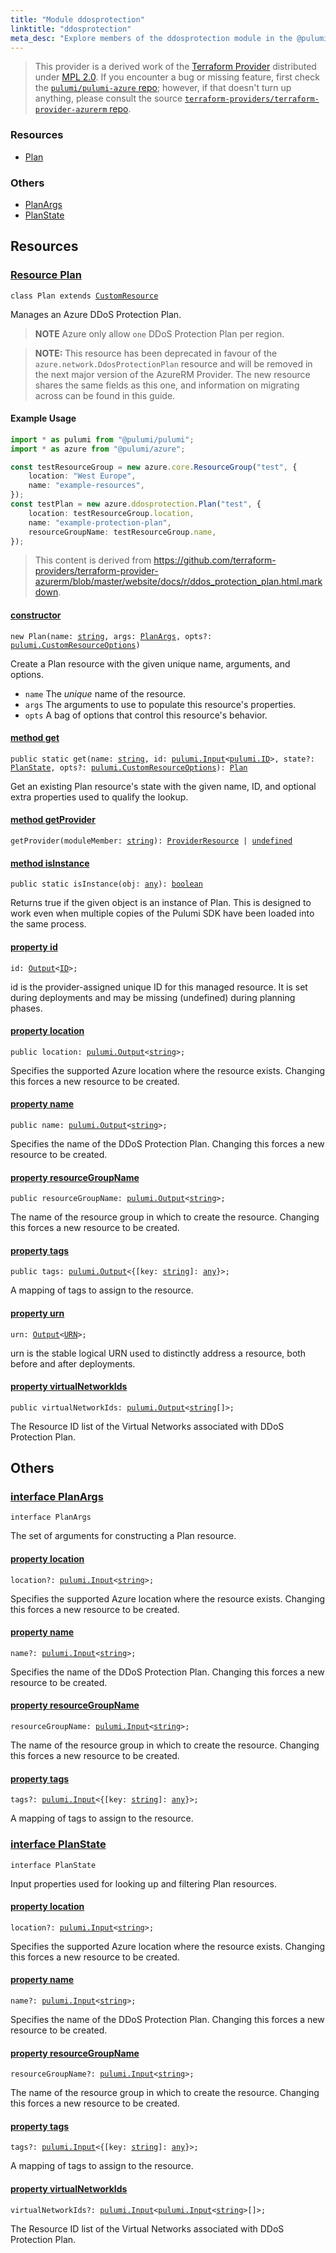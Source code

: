 ```yaml
---
title: "Module ddosprotection"
linktitle: "ddosprotection"
meta_desc: "Explore members of the ddosprotection module in the @pulumi/azure package."
---
```


<!-- WARNING: this page was generated by a tool. Do not edit it by hand. -->
<!-- To change it, please see https://github.com/pulumi/docs/tree/master/tools/tscdocgen. -->


> This provider is a derived work of the [Terraform Provider](https://github.com/terraform-providers/terraform-provider-azurerm)
> distributed under [MPL 2.0](https://www.mozilla.org/en-US/MPL/2.0/). If you encounter a bug or missing feature,
> first check the [`pulumi/pulumi-azure` repo](https://github.com/pulumi/pulumi-azure/issues); however, if that doesn't turn up anything,
> please consult the source [`terraform-providers/terraform-provider-azurerm` repo](https://github.com/terraform-providers/terraform-provider-azurerm/issues).





<h3>Resources</h3>
<ul class="api">
    <li><a href="#Plan"><span class="symbol resource"></span>Plan</a></li>
</ul>


<h3>Others</h3>
<ul class="api">
    <li><a href="#PlanArgs"><span class="symbol api"></span>PlanArgs</a></li>
    <li><a href="#PlanState"><span class="symbol api"></span>PlanState</a></li>
</ul>


<h2 id="resources">Resources</h2>
<h3 class="pdoc-module-header" id="Plan" data-link-title="Plan">
    <a href="https://github.com/pulumi/pulumi-azure/blob/0cb2da2d4a7346233ac5e937167bbe5be7357b6f/sdk/nodejs/ddosprotection/plan.ts#L33">
        Resource <strong>Plan</strong>
    </a>
</h3>

<pre class="highlight"><code><span class='kr'>class</span> <span class='nx'>Plan</span> <span class='kr'>extends</span> <a href='/docs/reference/pkg/nodejs/pulumi/pulumi/#CustomResource'>CustomResource</a></code></pre>

Manages an Azure DDoS Protection Plan.

> **NOTE** Azure only allow `one` DDoS Protection Plan per region.

> **NOTE:** This resource has been deprecated in favour of the `azure.network.DdosProtectionPlan` resource and will be removed in the next major version of the AzureRM Provider. The new resource shares the same fields as this one, and information on migrating across can be found in this guide.

#### Example Usage

```typescript
import * as pulumi from "@pulumi/pulumi";
import * as azure from "@pulumi/azure";

const testResourceGroup = new azure.core.ResourceGroup("test", {
    location: "West Europe",
    name: "example-resources",
});
const testPlan = new azure.ddosprotection.Plan("test", {
    location: testResourceGroup.location,
    name: "example-protection-plan",
    resourceGroupName: testResourceGroup.name,
});
```

> This content is derived from https://github.com/terraform-providers/terraform-provider-azurerm/blob/master/website/docs/r/ddos_protection_plan.html.markdown.

<h4 class="pdoc-member-header" id="Plan-constructor">
<a class="pdoc-child-name" href="https://github.com/pulumi/pulumi-azure/blob/0cb2da2d4a7346233ac5e937167bbe5be7357b6f/sdk/nodejs/ddosprotection/plan.ts#L79"> <b>constructor</b></a>
</h4>


<pre class="highlight"><code><span class='kd'></span><span class='kd'>new</span> Plan(name: <span class='kd'><a href='https://developer.mozilla.org/en-US/docs/Web/JavaScript/Reference/Global_Objects/String'>string</a></span>, args: <a href='#PlanArgs'>PlanArgs</a>, opts?: <a href='/docs/reference/pkg/nodejs/pulumi/pulumi/#CustomResourceOptions'>pulumi.CustomResourceOptions</a>)</code></pre>


Create a Plan resource with the given unique name, arguments, and options.

* `name` The _unique_ name of the resource.
* `args` The arguments to use to populate this resource&#39;s properties.
* `opts` A bag of options that control this resource&#39;s behavior.

<h4 class="pdoc-member-header" id="Plan-get">
<a class="pdoc-child-name" href="https://github.com/pulumi/pulumi-azure/blob/0cb2da2d4a7346233ac5e937167bbe5be7357b6f/sdk/nodejs/ddosprotection/plan.ts#L42">method <b>get</b></a>
</h4>


<pre class="highlight"><code><span class='kd'>public static </span>get(name: <span class='kd'><a href='https://developer.mozilla.org/en-US/docs/Web/JavaScript/Reference/Global_Objects/String'>string</a></span>, id: <a href='/docs/reference/pkg/nodejs/pulumi/pulumi/#Input'>pulumi.Input</a>&lt;<a href='/docs/reference/pkg/nodejs/pulumi/pulumi/#ID'>pulumi.ID</a>&gt;, state?: <a href='#PlanState'>PlanState</a>, opts?: <a href='/docs/reference/pkg/nodejs/pulumi/pulumi/#CustomResourceOptions'>pulumi.CustomResourceOptions</a>): <a href='#Plan'>Plan</a></code></pre>


Get an existing Plan resource's state with the given name, ID, and optional extra
properties used to qualify the lookup.

<h4 class="pdoc-member-header" id="Plan-getProvider">
<a class="pdoc-child-name" href="https://github.com/pulumi/pulumi-azure/blob/0cb2da2d4a7346233ac5e937167bbe5be7357b6f/sdk/nodejs/ddosprotection/plan.ts#L33">method <b>getProvider</b></a>
</h4>


<pre class="highlight"><code><span class='kd'></span>getProvider(moduleMember: <span class='kd'><a href='https://developer.mozilla.org/en-US/docs/Web/JavaScript/Reference/Global_Objects/String'>string</a></span>): <a href='/docs/reference/pkg/nodejs/pulumi/pulumi/#ProviderResource'>ProviderResource</a> | <span class='kd'><a href='https://developer.mozilla.org/en-US/docs/Web/JavaScript/Reference/Global_Objects/undefined'>undefined</a></span></code></pre>

<h4 class="pdoc-member-header" id="Plan-isInstance">
<a class="pdoc-child-name" href="https://github.com/pulumi/pulumi-azure/blob/0cb2da2d4a7346233ac5e937167bbe5be7357b6f/sdk/nodejs/ddosprotection/plan.ts#L53">method <b>isInstance</b></a>
</h4>


<pre class="highlight"><code><span class='kd'>public static </span>isInstance(obj: <span class='kd'><a href='https://www.typescriptlang.org/docs/handbook/basic-types.html#any'>any</a></span>): <span class='kd'><a href='https://developer.mozilla.org/en-US/docs/Web/JavaScript/Reference/Global_Objects/Boolean'>boolean</a></span></code></pre>


Returns true if the given object is an instance of Plan.  This is designed to work even
when multiple copies of the Pulumi SDK have been loaded into the same process.

<h4 class="pdoc-member-header" id="Plan-id">
<a class="pdoc-child-name" href="https://github.com/pulumi/pulumi-azure/blob/0cb2da2d4a7346233ac5e937167bbe5be7357b6f/sdk/nodejs/ddosprotection/plan.ts#L33">property <b>id</b></a>
</h4>

<pre class="highlight"><code><span class='kd'></span>id: <a href='/docs/reference/pkg/nodejs/pulumi/pulumi/#Output'>Output</a>&lt;<a href='/docs/reference/pkg/nodejs/pulumi/pulumi/#ID'>ID</a>&gt;;</code></pre>

id is the provider-assigned unique ID for this managed resource.  It is set during
deployments and may be missing (undefined) during planning phases.

<h4 class="pdoc-member-header" id="Plan-location">
<a class="pdoc-child-name" href="https://github.com/pulumi/pulumi-azure/blob/0cb2da2d4a7346233ac5e937167bbe5be7357b6f/sdk/nodejs/ddosprotection/plan.ts#L63">property <b>location</b></a>
</h4>

<pre class="highlight"><code><span class='kd'>public </span>location: <a href='/docs/reference/pkg/nodejs/pulumi/pulumi/#Output'>pulumi.Output</a>&lt;<span class='kd'><a href='https://developer.mozilla.org/en-US/docs/Web/JavaScript/Reference/Global_Objects/String'>string</a></span>&gt;;</code></pre>

Specifies the supported Azure location where the resource exists. Changing this forces a new resource to be created.

<h4 class="pdoc-member-header" id="Plan-name">
<a class="pdoc-child-name" href="https://github.com/pulumi/pulumi-azure/blob/0cb2da2d4a7346233ac5e937167bbe5be7357b6f/sdk/nodejs/ddosprotection/plan.ts#L67">property <b>name</b></a>
</h4>

<pre class="highlight"><code><span class='kd'>public </span>name: <a href='/docs/reference/pkg/nodejs/pulumi/pulumi/#Output'>pulumi.Output</a>&lt;<span class='kd'><a href='https://developer.mozilla.org/en-US/docs/Web/JavaScript/Reference/Global_Objects/String'>string</a></span>&gt;;</code></pre>

Specifies the name of the DDoS Protection Plan. Changing this forces a new resource to be created.

<h4 class="pdoc-member-header" id="Plan-resourceGroupName">
<a class="pdoc-child-name" href="https://github.com/pulumi/pulumi-azure/blob/0cb2da2d4a7346233ac5e937167bbe5be7357b6f/sdk/nodejs/ddosprotection/plan.ts#L71">property <b>resourceGroupName</b></a>
</h4>

<pre class="highlight"><code><span class='kd'>public </span>resourceGroupName: <a href='/docs/reference/pkg/nodejs/pulumi/pulumi/#Output'>pulumi.Output</a>&lt;<span class='kd'><a href='https://developer.mozilla.org/en-US/docs/Web/JavaScript/Reference/Global_Objects/String'>string</a></span>&gt;;</code></pre>

The name of the resource group in which to create the resource. Changing this forces a new resource to be created.

<h4 class="pdoc-member-header" id="Plan-tags">
<a class="pdoc-child-name" href="https://github.com/pulumi/pulumi-azure/blob/0cb2da2d4a7346233ac5e937167bbe5be7357b6f/sdk/nodejs/ddosprotection/plan.ts#L75">property <b>tags</b></a>
</h4>

<pre class="highlight"><code><span class='kd'>public </span>tags: <a href='/docs/reference/pkg/nodejs/pulumi/pulumi/#Output'>pulumi.Output</a>&lt;{[key: <span class='kd'><a href='https://developer.mozilla.org/en-US/docs/Web/JavaScript/Reference/Global_Objects/String'>string</a></span>]: <span class='kd'><a href='https://www.typescriptlang.org/docs/handbook/basic-types.html#any'>any</a></span>}&gt;;</code></pre>

A mapping of tags to assign to the resource.

<h4 class="pdoc-member-header" id="Plan-urn">
<a class="pdoc-child-name" href="https://github.com/pulumi/pulumi-azure/blob/0cb2da2d4a7346233ac5e937167bbe5be7357b6f/sdk/nodejs/ddosprotection/plan.ts#L33">property <b>urn</b></a>
</h4>

<pre class="highlight"><code><span class='kd'></span>urn: <a href='/docs/reference/pkg/nodejs/pulumi/pulumi/#Output'>Output</a>&lt;<a href='/docs/reference/pkg/nodejs/pulumi/pulumi/#URN'>URN</a>&gt;;</code></pre>

urn is the stable logical URN used to distinctly address a resource, both before and after
deployments.

<h4 class="pdoc-member-header" id="Plan-virtualNetworkIds">
<a class="pdoc-child-name" href="https://github.com/pulumi/pulumi-azure/blob/0cb2da2d4a7346233ac5e937167bbe5be7357b6f/sdk/nodejs/ddosprotection/plan.ts#L79">property <b>virtualNetworkIds</b></a>
</h4>

<pre class="highlight"><code><span class='kd'>public </span>virtualNetworkIds: <a href='/docs/reference/pkg/nodejs/pulumi/pulumi/#Output'>pulumi.Output</a>&lt;<span class='kd'><a href='https://developer.mozilla.org/en-US/docs/Web/JavaScript/Reference/Global_Objects/String'>string</a></span>[]&gt;;</code></pre>

The Resource ID list of the Virtual Networks associated with DDoS Protection Plan.



<h2 id="apis">Others</h2>
<h3 class="pdoc-module-header" id="PlanArgs" data-link-title="PlanArgs">
    <a href="https://github.com/pulumi/pulumi-azure/blob/0cb2da2d4a7346233ac5e937167bbe5be7357b6f/sdk/nodejs/ddosprotection/plan.ts#L149">
        interface <strong>PlanArgs</strong>
    </a>
</h3>

<pre class="highlight"><code><span class='kr'>interface</span> <span class='nx'>PlanArgs</span></code></pre>

The set of arguments for constructing a Plan resource.

<h4 class="pdoc-member-header" id="PlanArgs-location">
<a class="pdoc-child-name" href="https://github.com/pulumi/pulumi-azure/blob/0cb2da2d4a7346233ac5e937167bbe5be7357b6f/sdk/nodejs/ddosprotection/plan.ts#L153">property <b>location</b></a>
</h4>

<pre class="highlight"><code><span class='kd'></span>location?: <a href='/docs/reference/pkg/nodejs/pulumi/pulumi/#Input'>pulumi.Input</a>&lt;<span class='kd'><a href='https://developer.mozilla.org/en-US/docs/Web/JavaScript/Reference/Global_Objects/String'>string</a></span>&gt;;</code></pre>

Specifies the supported Azure location where the resource exists. Changing this forces a new resource to be created.

<h4 class="pdoc-member-header" id="PlanArgs-name">
<a class="pdoc-child-name" href="https://github.com/pulumi/pulumi-azure/blob/0cb2da2d4a7346233ac5e937167bbe5be7357b6f/sdk/nodejs/ddosprotection/plan.ts#L157">property <b>name</b></a>
</h4>

<pre class="highlight"><code><span class='kd'></span>name?: <a href='/docs/reference/pkg/nodejs/pulumi/pulumi/#Input'>pulumi.Input</a>&lt;<span class='kd'><a href='https://developer.mozilla.org/en-US/docs/Web/JavaScript/Reference/Global_Objects/String'>string</a></span>&gt;;</code></pre>

Specifies the name of the DDoS Protection Plan. Changing this forces a new resource to be created.

<h4 class="pdoc-member-header" id="PlanArgs-resourceGroupName">
<a class="pdoc-child-name" href="https://github.com/pulumi/pulumi-azure/blob/0cb2da2d4a7346233ac5e937167bbe5be7357b6f/sdk/nodejs/ddosprotection/plan.ts#L161">property <b>resourceGroupName</b></a>
</h4>

<pre class="highlight"><code><span class='kd'></span>resourceGroupName: <a href='/docs/reference/pkg/nodejs/pulumi/pulumi/#Input'>pulumi.Input</a>&lt;<span class='kd'><a href='https://developer.mozilla.org/en-US/docs/Web/JavaScript/Reference/Global_Objects/String'>string</a></span>&gt;;</code></pre>

The name of the resource group in which to create the resource. Changing this forces a new resource to be created.

<h4 class="pdoc-member-header" id="PlanArgs-tags">
<a class="pdoc-child-name" href="https://github.com/pulumi/pulumi-azure/blob/0cb2da2d4a7346233ac5e937167bbe5be7357b6f/sdk/nodejs/ddosprotection/plan.ts#L165">property <b>tags</b></a>
</h4>

<pre class="highlight"><code><span class='kd'></span>tags?: <a href='/docs/reference/pkg/nodejs/pulumi/pulumi/#Input'>pulumi.Input</a>&lt;{[key: <span class='kd'><a href='https://developer.mozilla.org/en-US/docs/Web/JavaScript/Reference/Global_Objects/String'>string</a></span>]: <span class='kd'><a href='https://www.typescriptlang.org/docs/handbook/basic-types.html#any'>any</a></span>}&gt;;</code></pre>

A mapping of tags to assign to the resource.

<h3 class="pdoc-module-header" id="PlanState" data-link-title="PlanState">
    <a href="https://github.com/pulumi/pulumi-azure/blob/0cb2da2d4a7346233ac5e937167bbe5be7357b6f/sdk/nodejs/ddosprotection/plan.ts#L123">
        interface <strong>PlanState</strong>
    </a>
</h3>

<pre class="highlight"><code><span class='kr'>interface</span> <span class='nx'>PlanState</span></code></pre>

Input properties used for looking up and filtering Plan resources.

<h4 class="pdoc-member-header" id="PlanState-location">
<a class="pdoc-child-name" href="https://github.com/pulumi/pulumi-azure/blob/0cb2da2d4a7346233ac5e937167bbe5be7357b6f/sdk/nodejs/ddosprotection/plan.ts#L127">property <b>location</b></a>
</h4>

<pre class="highlight"><code><span class='kd'></span>location?: <a href='/docs/reference/pkg/nodejs/pulumi/pulumi/#Input'>pulumi.Input</a>&lt;<span class='kd'><a href='https://developer.mozilla.org/en-US/docs/Web/JavaScript/Reference/Global_Objects/String'>string</a></span>&gt;;</code></pre>

Specifies the supported Azure location where the resource exists. Changing this forces a new resource to be created.

<h4 class="pdoc-member-header" id="PlanState-name">
<a class="pdoc-child-name" href="https://github.com/pulumi/pulumi-azure/blob/0cb2da2d4a7346233ac5e937167bbe5be7357b6f/sdk/nodejs/ddosprotection/plan.ts#L131">property <b>name</b></a>
</h4>

<pre class="highlight"><code><span class='kd'></span>name?: <a href='/docs/reference/pkg/nodejs/pulumi/pulumi/#Input'>pulumi.Input</a>&lt;<span class='kd'><a href='https://developer.mozilla.org/en-US/docs/Web/JavaScript/Reference/Global_Objects/String'>string</a></span>&gt;;</code></pre>

Specifies the name of the DDoS Protection Plan. Changing this forces a new resource to be created.

<h4 class="pdoc-member-header" id="PlanState-resourceGroupName">
<a class="pdoc-child-name" href="https://github.com/pulumi/pulumi-azure/blob/0cb2da2d4a7346233ac5e937167bbe5be7357b6f/sdk/nodejs/ddosprotection/plan.ts#L135">property <b>resourceGroupName</b></a>
</h4>

<pre class="highlight"><code><span class='kd'></span>resourceGroupName?: <a href='/docs/reference/pkg/nodejs/pulumi/pulumi/#Input'>pulumi.Input</a>&lt;<span class='kd'><a href='https://developer.mozilla.org/en-US/docs/Web/JavaScript/Reference/Global_Objects/String'>string</a></span>&gt;;</code></pre>

The name of the resource group in which to create the resource. Changing this forces a new resource to be created.

<h4 class="pdoc-member-header" id="PlanState-tags">
<a class="pdoc-child-name" href="https://github.com/pulumi/pulumi-azure/blob/0cb2da2d4a7346233ac5e937167bbe5be7357b6f/sdk/nodejs/ddosprotection/plan.ts#L139">property <b>tags</b></a>
</h4>

<pre class="highlight"><code><span class='kd'></span>tags?: <a href='/docs/reference/pkg/nodejs/pulumi/pulumi/#Input'>pulumi.Input</a>&lt;{[key: <span class='kd'><a href='https://developer.mozilla.org/en-US/docs/Web/JavaScript/Reference/Global_Objects/String'>string</a></span>]: <span class='kd'><a href='https://www.typescriptlang.org/docs/handbook/basic-types.html#any'>any</a></span>}&gt;;</code></pre>

A mapping of tags to assign to the resource.

<h4 class="pdoc-member-header" id="PlanState-virtualNetworkIds">
<a class="pdoc-child-name" href="https://github.com/pulumi/pulumi-azure/blob/0cb2da2d4a7346233ac5e937167bbe5be7357b6f/sdk/nodejs/ddosprotection/plan.ts#L143">property <b>virtualNetworkIds</b></a>
</h4>

<pre class="highlight"><code><span class='kd'></span>virtualNetworkIds?: <a href='/docs/reference/pkg/nodejs/pulumi/pulumi/#Input'>pulumi.Input</a>&lt;<a href='/docs/reference/pkg/nodejs/pulumi/pulumi/#Input'>pulumi.Input</a>&lt;<span class='kd'><a href='https://developer.mozilla.org/en-US/docs/Web/JavaScript/Reference/Global_Objects/String'>string</a></span>&gt;[]&gt;;</code></pre>

The Resource ID list of the Virtual Networks associated with DDoS Protection Plan.

